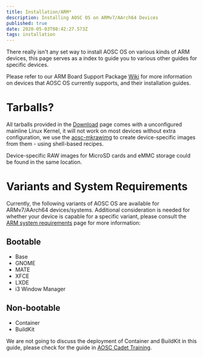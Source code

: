 ```yaml
---
title: Installation/ARM*
description: Installing AOSC OS on ARMv7/AArch64 Devices
published: true
date: 2020-05-03T08:42:27.573Z
tags: installation
---
```


There really isn't any set way to install AOSC OS on various kinds of ARM devices, this page serves as a index to guide you to various other guides for specific devices.

Please refer to our ARM Board Support Package [Wiki](https://github.com/AOSC-Dev/aosc-os-arm-bsps/wiki) for more information on devices that AOSC OS currently supports, and their installation guides.

# Tarballs?

All tarballs provided in the [Download](https://aosc.io/os-download/) page comes with a unconfigured mainline Linux Kernel, it will not work on most devices without extra configuration, we use the [aosc-mkrawimg](https://github.com/AOSC-Dev/aosc-mkrawimg) to create device-specific images from them - using shell-based recipes.

Device-specific RAW images for MicroSD cards and eMMC storage could be found in the same location.

# Variants and System Requirements

Currently, the following variants of AOSC OS are available for ARMv7/AArch64 devices/systems. Additional consideration is needed for whether your device is capable for a specific variant, please consult the [ARM system requirements](/users/installation/arm-notes-sysreq) page for more information:

## Bootable

- Base
- GNOME
- MATE
- XFCE
- LXDE
- i3 Window Manager

## Non-bootable

- Container
- BuildKit

We are not going to discuss the deployment of Container and BuildKit in this guide, please check for the guide in [AOSC Cadet Training](https://github.com/AOSC-Dev/aosc-os-abbs/wiki).
